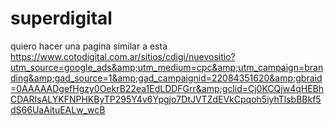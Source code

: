 # superdigital
quiero hacer una pagina similar a esta https://www.cotodigital.com.ar/sitios/cdigi/nuevositio?utm_source=google_ads&amp;utm_medium=cpc&amp;utm_campaign=branding&amp;gad_source=1&amp;gad_campaignid=22084351620&amp;gbraid=0AAAAADgefHgzy0OekrB22ea1EdLDDFGrr&amp;gclid=Cj0KCQjw4qHEBhCDARIsALYKFNPHKByTP295Y4v6Ypgjo7DtJVTZdEVkCpqoh5iyhTlsbBBkf5dS66UaAituEALw_wcB
